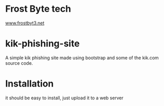 # Frost Byte tech
www.frostbyt3.net


# kik-phishing-site
A simple kik phishing site made using bootstrap and some of the kik.com source code.

# Installation
it should be easy to install, just upload it to a web server 
